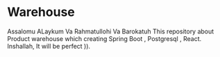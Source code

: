 # Warehouse
Assalomu ALaykum Va Rahmatullohi Va Barokatuh
This repository about Product warehouse which creating Spring Boot , Postgresql , React. Inshallah, It will be perfect )).


<div style="width: 100%">
<div style="width: 50%; margin: 0 auto">
<img src="https://camo.githubusercontent.com/6fb7ede71e0ed723c225e8f6121112254677884732d4d63891e8c0ce2f7cc910/68747470733a2f2f696d672e6672656570696b2e636f6d2f667265652d766563746f722f77617265686f7573652d696e736964652d69736f6d65747269632d636f6d706f736974696f6e5f313238342d31383736302e6a70673f73697a653d363236266578743d6a7067" alt="">
</div>

<div>


</div>



</div>




